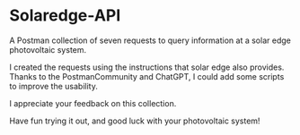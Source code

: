 # Solaredge-API
A Postman collection of seven requests to query information at a solar edge photovoltaic system.

I created the requests using the instructions that solar edge also provides. Thanks to the PostmanCommunity and ChatGPT, I could add some scripts to improve the usability.  

I appreciate your feedback on this collection. 

Have fun trying it out, and good luck with your photovoltaic system!
